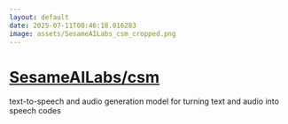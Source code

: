 ```yaml
---
layout: default
date: 2025-07-11T00:46:18.016283
image: assets/SesameAILabs_csm_cropped.png
---
```


# [SesameAILabs/csm](https://github.com/SesameAILabs/csm)

text-to-speech and audio generation model for turning text and audio into speech codes

